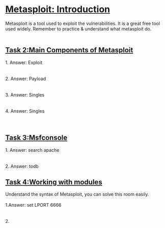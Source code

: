 <h1><ins>Metasploit: Introduction</ins></h1>
Metasploit is a tool used to exploit the vulnerabilities. It is a great free tool used widely. Remember to practice & understand what metasploit do. <br><br>
<h2><ins>Task 2:Main Components of Metasploit</ins></h2>
1. Answer: Exploit<br><br><br>
2. Answer: Payload<br><br><br>
3. Answer: Singles<br><br><br>
4. Answer: Singles<br><br><br>

<h2><ins>Task 3:Msfconsole</ins></h2>
1. Answer: search apache<br><br><br>
2. Answer: todb<br><br<br>



<h2><ins>Task 4:Working with modules</ins></h2>
Understand the syntax of Metasploit, you can solve this room easily.<br><br>
1.Answer: set LPORT 6666<br><br><br>
2. 
